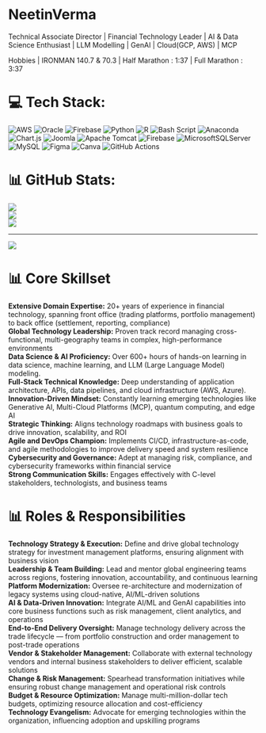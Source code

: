 

# NeetinVerma
Technical Associate Director | Financial Technology Leader | AI & Data Science Enthusiast | LLM Modelling | GenAI | Cloud(GCP, AWS) | MCP 

Hobbies | IRONMAN 140.7 & 70.3 | Half Marathon : 1:37 | Full Marathon : 3:37 



# 💻 Tech Stack:
![AWS](https://img.shields.io/badge/AWS-%23FF9900.svg?style=for-the-badge&logo=amazon-aws&logoColor=white) ![Oracle](https://img.shields.io/badge/Oracle-F80000?style=for-the-badge&logo=oracle&logoColor=white) ![Firebase](https://img.shields.io/badge/firebase-%23039BE5.svg?style=for-the-badge&logo=firebase) ![Python](https://img.shields.io/badge/python-3670A0?style=for-the-badge&logo=python&logoColor=ffdd54) ![R](https://img.shields.io/badge/r-%23276DC3.svg?style=for-the-badge&logo=r&logoColor=white) ![Bash Script](https://img.shields.io/badge/bash_script-%23121011.svg?style=for-the-badge&logo=gnu-bash&logoColor=white) ![Anaconda](https://img.shields.io/badge/Anaconda-%2344A833.svg?style=for-the-badge&logo=anaconda&logoColor=white) ![Chart.js](https://img.shields.io/badge/chart.js-F5788D.svg?style=for-the-badge&logo=chart.js&logoColor=white) ![Joomla](https://img.shields.io/badge/joomla-%235091CD.svg?style=for-the-badge&logo=joomla&logoColor=white) ![Apache Tomcat](https://img.shields.io/badge/apache%20tomcat-%23F8DC75.svg?style=for-the-badge&logo=apache-tomcat&logoColor=black) ![Firebase](https://img.shields.io/badge/firebase-a08021?style=for-the-badge&logo=firebase&logoColor=ffcd34) ![MicrosoftSQLServer](https://img.shields.io/badge/Microsoft%20SQL%20Server-CC2927?style=for-the-badge&logo=microsoft%20sql%20server&logoColor=white) ![MySQL](https://img.shields.io/badge/mysql-4479A1.svg?style=for-the-badge&logo=mysql&logoColor=white) ![Figma](https://img.shields.io/badge/figma-%23F24E1E.svg?style=for-the-badge&logo=figma&logoColor=white) ![Canva](https://img.shields.io/badge/Canva-%2300C4CC.svg?style=for-the-badge&logo=Canva&logoColor=white) ![GitHub Actions](https://img.shields.io/badge/github%20actions-%232671E5.svg?style=for-the-badge&logo=githubactions&logoColor=white)
# 📊 GitHub Stats:
![](https://github-readme-stats.vercel.app/api?username=neetinds&theme=merko&hide_border=false&include_all_commits=false&count_private=false)<br/>
![](https://nirzak-streak-stats.vercel.app/?user=neetinds&theme=merko&hide_border=false)<br/>
![](https://github-readme-stats.vercel.app/api/top-langs/?username=neetinds&theme=merko&hide_border=false&include_all_commits=false&count_private=false&layout=compact)

---
[![](https://visitcount.itsvg.in/api?id=neetinds&icon=3&color=11)](https://visitcount.itsvg.in)

<!-- Proudly created with GPRM ( https://gprm.itsvg.in ) -->

# 📊 Core Skillset
**Extensive Domain Expertise:** 20+ years of experience in financial technology, spanning front office (trading platforms, portfolio management) to back office (settlement, reporting, compliance)<br/>
**Global Technology Leadership:** Proven track record managing cross-functional, multi-geography teams in complex, high-performance environments  <br/>
**Data Science & AI Proficiency:** Over 600+ hours of hands-on learning in data science, machine learning, and LLM (Large Language Model) modeling.<br/>
**Full-Stack Technical Knowledge:** Deep understanding of application architecture, APIs, data pipelines, and cloud infrastructure (AWS, Azure).<br/>
**Innovation-Driven Mindset:** Constantly learning emerging technologies like Generative AI, Multi-Cloud Platforms (MCP), quantum computing, and edge AI <br/>
**Strategic Thinking:** Aligns technology roadmaps with business goals to drive innovation, scalability, and ROI <br/>
**Agile and DevOps Champion:** Implements CI/CD, infrastructure-as-code, and agile methodologies to improve delivery speed and system resilience<br/>
**Cybersecurity and Governance:** Adept at managing risk, compliance, and cybersecurity frameworks within financial service <br/>
**Strong Communication Skills:** Engages effectively with C-level stakeholders, technologists, and business teams <br/>

# 📊 Roles & Responsibilities
**Technology Strategy & Execution:** Define and drive global technology strategy for investment management platforms, ensuring alignment with business vision<br/>
**Leadership & Team Building:** Lead and mentor global engineering teams across regions, fostering innovation, accountability, and continuous learning<br/>
**Platform Modernization:** Oversee re-architecture and modernization of legacy systems using cloud-native, AI/ML-driven solutions<br/>
**AI & Data-Driven Innovation:** Integrate AI/ML and GenAI capabilities into core business functions such as risk management, client analytics, and operations<br/>
**End-to-End Delivery Oversight:** Manage technology delivery across the trade lifecycle — from portfolio construction and order management to post-trade operations<br/>
**Vendor & Stakeholder Management:** Collaborate with external technology vendors and internal business stakeholders to deliver efficient, scalable solutions<br/>
**Change & Risk Management:** Spearhead transformation initiatives while ensuring robust change management and operational risk controls<br/>
**Budget & Resource Optimization:** Manage multi-million-dollar tech budgets, optimizing resource allocation and cost-efficiency<br/>
**Technology Evangelism:** Advocate for emerging technologies within the organization, influencing adoption and upskilling programs<br/>
